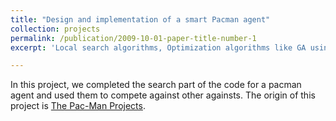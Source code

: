 ```yaml
---
title: "Design and implementation of a smart Pacman agent"
collection: projects
permalink: /publication/2009-10-01-paper-title-number-1
excerpt: 'Local search algorithms, Optimization algorithms like GA using Python, Artificial Intelligence'

---
```

In this project, we completed  the search part of the code for a pacman agent and used them to compete against other againsts. The origin of this project is [The Pac-Man Projects](http://ai.berkeley.edu/project_overview.html). 



